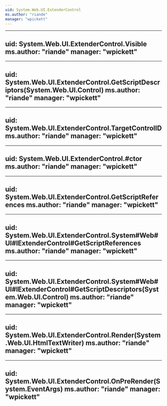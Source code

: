 ```yaml
---
uid: System.Web.UI.ExtenderControl
ms.author: "riande"
manager: "wpickett"
---
```


---
uid: System.Web.UI.ExtenderControl.Visible
ms.author: "riande"
manager: "wpickett"
---

---
uid: System.Web.UI.ExtenderControl.GetScriptDescriptors(System.Web.UI.Control)
ms.author: "riande"
manager: "wpickett"
---

---
uid: System.Web.UI.ExtenderControl.TargetControlID
ms.author: "riande"
manager: "wpickett"
---

---
uid: System.Web.UI.ExtenderControl.#ctor
ms.author: "riande"
manager: "wpickett"
---

---
uid: System.Web.UI.ExtenderControl.GetScriptReferences
ms.author: "riande"
manager: "wpickett"
---

---
uid: System.Web.UI.ExtenderControl.System#Web#UI#IExtenderControl#GetScriptReferences
ms.author: "riande"
manager: "wpickett"
---

---
uid: System.Web.UI.ExtenderControl.System#Web#UI#IExtenderControl#GetScriptDescriptors(System.Web.UI.Control)
ms.author: "riande"
manager: "wpickett"
---

---
uid: System.Web.UI.ExtenderControl.Render(System.Web.UI.HtmlTextWriter)
ms.author: "riande"
manager: "wpickett"
---

---
uid: System.Web.UI.ExtenderControl.OnPreRender(System.EventArgs)
ms.author: "riande"
manager: "wpickett"
---
